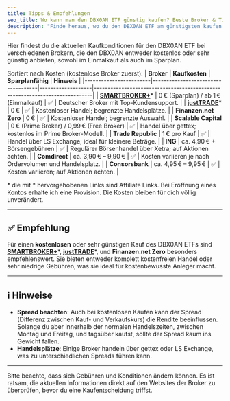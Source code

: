```yaml
---
title: Tipps & Empfehlungen
seo_title: Wo kann man den DBX0AN ETF günstig kaufen? Beste Broker & Tipps 2025
description: "Finde heraus, wo du den DBX0AN ETF am günstigsten kaufen kannst. Empfehlungen für Broker, günstige Gebühren und sichere Ausführung 2025."
---
```


Hier findest du die aktuellen Kaufkonditionen für den DBX0AN ETF bei verschiedenen Brokern, die den DBX0AN entweder kostenlos oder sehr günstig anbieten, sowohl im Einmalkauf als auch im Sparplan.

Sortiert nach Kosten (kostenlose Broker zuerst):
| **Broker**             | **Kaufkosten**                     | **Sparplanfähig** | **Hinweis**                                                                 |
|------------------------|------------------------------------|-------------------|-----------------------------------------------------------------------------|
| [**SMARTBROKER+**](https://www.financeads.net/tc.php?t=76019C296855636T)\*       | 0 € (Sparplan) / ab 1 € (Einmalkauf)     | ✅                | Deutscher Broker mit Top-Kundensupport.  |
| [**justTRADE**](https://www.financeads.net/tc.php?t=76019C372286668B)\*         | 0 €                                 | ✅                | Kostenloser Handel; begrenzte Handelsplätze.  |
| **Finanzen.net Zero**  | 0 €                                 | ✅                | Kostenloser Handel; begrenzte Auswahl.  |
| **Scalable Capital**   | 0 € (Prime Broker) / 0,99 € (Free Broker) | ✅                | Handel über gettex; kostenlos im Prime Broker-Modell.  |
| **Trade Republic**     | 1 € pro Kauf                         | ✅                | Handel über LS Exchange; ideal für kleinere Beträge.  |
| **ING**                | ca. 4,90 € + Börsengebühren          | ✅                | Regulärer Börsenhandel über Xetra; auf Aktionen achten.  |
| **Comdirect**          | ca. 3,90 € – 9,90 €                  | ✅                | Kosten variieren je nach Ordervolumen und Handelsplatz.  |
| **Consorsbank**        | ca. 4,95 € – 9,95 €                  | ✅                | Kosten variieren; auf Aktionen achten.  |

\* die mit \* hervorgehobenen Links sind Affiliate Links. Bei Eröffnung eines Kontos erhalte ich eine Provision. Die Kosten bleiben für dich völlig unverändert.

---

## ✅ Empfehlung

Für einen **kostenlosen** oder sehr günstigen Kauf des DBX0AN ETFs sind [**SMARTBROKER+**](https://www.financeads.net/tc.php?t=76019C296855636T)\*, [**justTRADE**](https://www.financeads.net/tc.php?t=76019C372286668B)\*, und **Finanzen.net Zero** besonders empfehlenswert. Sie bieten entweder komplett kostenfreien Handel oder sehr niedrige Gebühren, was sie ideal für kostenbewusste Anleger macht.

---

## ℹ️ Hinweise

- **Spread beachten**: Auch bei kostenlosen Käufen kann der Spread (Differenz zwischen Kauf- und Verkaufskurs) die Rendite beeinflussen. Solange du aber innerhalb der normalen Handelszeiten, zwischen Montag und Freitag, und tagsüber kaufst, sollte der Spread kaum ins Gewicht fallen.
- **Handelsplätze**: Einige Broker handeln über gettex oder LS Exchange, was zu unterschiedlichen Spreads führen kann.
---

Bitte beachte, dass sich Gebühren und Konditionen ändern können. Es ist ratsam, die aktuellen Informationen direkt auf den Websites der Broker zu überprüfen, bevor du eine Kaufentscheidung triffst. 
